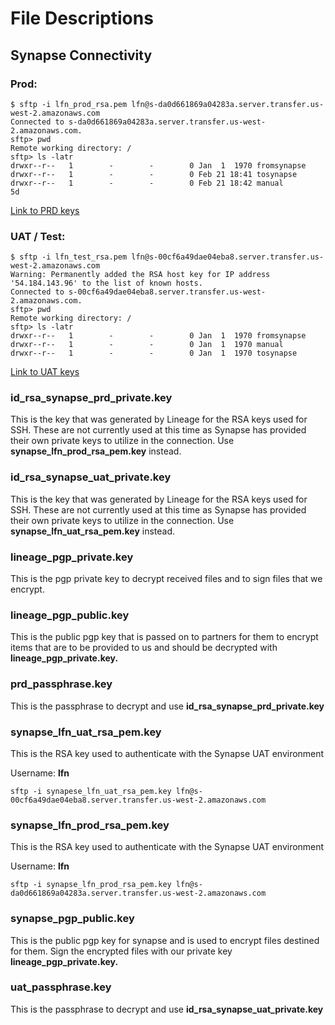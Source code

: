 # File Descriptions

## Synapse Connectivity

### Prod: 

```
$ sftp -i lfn_prod_rsa.pem lfn@s-da0d661869a04283a.server.transfer.us-west-2.amazonaws.com
Connected to s-da0d661869a04283a.server.transfer.us-west-2.amazonaws.com.
sftp> pwd
Remote working directory: /
sftp> ls -latr
drwxr--r--   1        -        -        0 Jan  1  1970 fromsynapse
drwxr--r--   1        -        -        0 Feb 21 18:41 tosynapse
drwxr--r--   1        -        -        0 Feb 21 18:42 manual
5d
```
[Link to PRD keys](https://start.1password.com/open/i?a=DYX6SEZII5EIZEIECYVLCCHZXM&v=7hdwmkags2mnjiuiuhvp55cyoi&i=gtmlrcxsc5axtnvmmfj4r2ek5a&h=lineagebank.1password.com)

### UAT / Test:

```
$ sftp -i lfn_test_rsa.pem lfn@s-00cf6a49dae04eba8.server.transfer.us-west-2.amazonaws.com
Warning: Permanently added the RSA host key for IP address '54.184.143.96' to the list of known hosts.
Connected to s-00cf6a49dae04eba8.server.transfer.us-west-2.amazonaws.com.
sftp> pwd
Remote working directory: /
sftp> ls -latr
drwxr--r--   1        -        -        0 Jan  1  1970 fromsynapse
drwxr--r--   1        -        -        0 Jan  1  1970 manual
drwxr--r--   1        -        -        0 Jan  1  1970 tosynapse
```
[Link to UAT keys](https://start.1password.com/open/i?a=DYX6SEZII5EIZEIECYVLCCHZXM&v=7hdwmkags2mnjiuiuhvp55cyoi&i=gnbt6mxmxfcmxielnve4s2xs7e&h=lineagebank.1password.com)

### **id_rsa_synapse_prd_private.key**
This is the key that was generated by Lineage for the RSA keys used for SSH. These are not currently used at this time as Synapse has provided their own private keys to utilize in the connection. Use **synapse_lfn_prod_rsa_pem.key** instead.


### **id_rsa_synapse_uat_private.key**
This is the key that was generated by Lineage for the RSA keys used for SSH. These are not currently used at this time as Synapse has provided their own private keys to utilize in the connection. Use **synapse_lfn_uat_rsa_pem.key** instead.


### **lineage_pgp_private.key**
This is the pgp private key to decrypt received files and to sign files that we encrypt.


### **lineage_pgp_public.key**
This is the public pgp key that is passed on to partners for them to encrypt items that are to be provided to us and should be decrypted with **lineage_pgp_private.key.**


### **prd_passphrase.key**
This is the passphrase to decrypt and use **id_rsa_synapse_prd_private.key**


### **synapse_lfn_uat_rsa_pem.key**
This is the RSA key used to authenticate with the Synapse UAT environment

Username: **lfn**

```sftp -i synapese_lfn_uat_rsa_pem.key lfn@s-00cf6a49dae04eba8.server.transfer.us-west-2.amazonaws.com```


### **synapse_lfn_prod_rsa_pem.key**
This is the RSA key used to authenticate with the Synapse UAT environment

Username: **lfn**

```sftp -i synapse_lfn_prod_rsa_pem.key lfn@s-da0d661869a04283a.server.transfer.us-west-2.amazonaws.com```


### **synapse_pgp_public.key**
This is the public pgp key for synapse and is used to encrypt files destined for them. Sign the encrypted files with our private key **lineage_pgp_private.key.**

### **uat_passphrase.key**
This is the passphrase to decrypt and use **id_rsa_synapse_uat_private.key**
